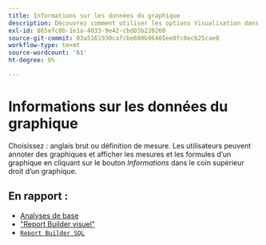 ```yaml
---
title: Informations sur les données du graphique
description: Découvrez comment utiliser les options Visualisation dans le Report Builder Visuel.
exl-id: 865efc8b-1e1a-4033-9e42-cbd03b220260
source-git-commit: 03a5161930cafcbe600b96465ee0fc0ecb25cae8
workflow-type: tm+mt
source-wordcount: '61'
ht-degree: 0%

---
```


# Informations sur les données du graphique

Choisissez : anglais brut ou définition de mesure. Les utilisateurs peuvent annoter des graphiques et afficher les mesures et les formules d’un graphique en cliquant sur le bouton _Informations_ dans le coin supérieur droit d’un graphique.

## En rapport :

* [Analyses de base](../../data-analyst/analysis/basic-analytics.md)
* [&quot;Report Builder visuel&quot;](../../data-user/reports/ess-rpt-build-visual.md)
* [`Report Builder SQL`](../../data-analyst/dev-reports/sql-rpt-bldr.md)
